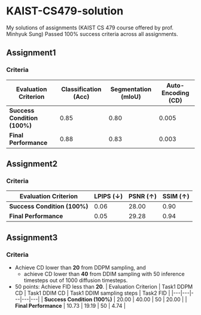 # KAIST-CS479-solution
My solutions of assignments (KAIST CS 479 course offered by prof. Minhyuk Sung)
Passed 100% success criteria across all assignments.

## Assignment1
### Criteria
| Evaluation Criterion | Classification (Acc) | Segmentation (mIoU) | Auto-Encoding (CD) |
|---|---|---|---|
| **Success Condition \(100%\)** | 0.85 | 0.80 | 0.005 |
| **Final Performance**  | 0.88  | 0.83 | 0.003 |

## Assignment2
### Criteria
| Evaluation Criterion | LPIPS (↓) | PSNR (↑) | SSIM (↑) |
|---|---|---|---|
| **Success Condition \(100%\)** | 0.06 | 28.00 | 0.90 |
| **Final Performance**  | 0.05  | 29.28 | 0.94 |

## Assignment3
### Criteria
- Achieve CD lower than **20** from DDPM sampling, and
    - achieve CD lower than **40** from DDIM sampling with 50 inference timesteps out of 1000 diffusion timesteps.
- 50 points: Achieve FID less than **20**.
| Evaluation Criterion | Task1 DDPM CD | Task1 DDIM CD | Task1 DDIM sampling steps | Task2 FID |
|---|---|---|---|---|
| **Success Condition \(100%\)** | 20.00 | 40.00 | 50 | 20.00 |
| **Final Performance**  | 10.73 | 19.19  | 50 | 4.74 |

